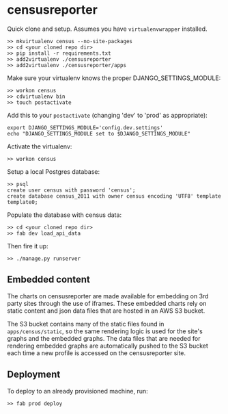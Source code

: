 censusreporter
==============

Quick clone and setup. Assumes you have `virtualenvwrapper` installed.
    
    >> mkvirtualenv census --no-site-packages
    >> cd <your cloned repo dir>
    >> pip install -r requirements.txt
    >> add2virtualenv ./censusreporter
    >> add2virtualenv ./censusreporter/apps

Make sure your virtualenv knows the proper DJANGO_SETTINGS_MODULE:

    >> workon census
    >> cdvirtualenv bin
    >> touch postactivate

Add this to your `postactivate` (changing 'dev' to 'prod' as appropriate):

    export DJANGO_SETTINGS_MODULE='config.dev.settings'
    echo "DJANGO_SETTINGS_MODULE set to $DJANGO_SETTINGS_MODULE"

Activate the virtualenv:

    >> workon census

Setup a local Postgres database:

    >> psql
    create user census with password 'census';
    create database census_2011 with owner census encoding 'UTF8' template template0;

Populate the database with census data:

    >> cd <your cloned repo dir>
    >> fab dev load_api_data

Then fire it up:

    >> ./manage.py runserver

Embedded content
----------------

The charts on censusreporter are made available for embedding on 3rd party sites through the
use of iframes. These embedded charts rely on static content and json data files that are hosted
in an AWS S3 bucket.

The S3 bucket contains many of the static files found in `apps/census/static`, so the same
rendering logic is used for the site's graphs and the embedded graphs. The data files that are
needed for rendering embedded graphs are automatically pushed to the S3 bucket each time a
new profile is accessed on the censusreporter site.

Deployment
----------

To deploy to an already provisioned machine, run:

    >> fab prod deploy
